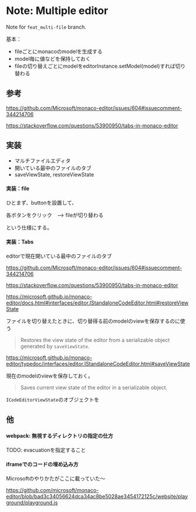 # Note: Multiple editor

Note for `feat_multi-file` branch.

基本：

- fileごとにmonacoのmodelを生成する
- model毎に値などを保持しておく
- fileの切り替えごとにmodelをeditorInstance.setModel(model)すれば切り替わる

## 参考



https://github.com/Microsoft/monaco-editor/issues/604#issuecomment-344214706

https://stackoverflow.com/questions/53900950/tabs-in-monaco-editor

## 実装

- マルチファイルエディタ
- 開いている最中のファイルのタブ
- saveViewState, restoreViewState


#### 実装：file 

ひとまず、buttonを設置して、

各ボタンをクリック　--> fileが切り替わる

という仕様にする。



#### 実装：Tabs

editorで現在開いている最中のファイルのタブ

https://github.com/Microsoft/monaco-editor/issues/604#issuecomment-344214706

https://stackoverflow.com/questions/53900950/tabs-in-monaco-editor

https://microsoft.github.io/monaco-editor/docs.html#interfaces/editor.IStandaloneCodeEditor.html#restoreViewState

ファイルを切り替えたときに、切り替得る前のmodelのviewを保存するのに使う

> Restores the view state of the editor from a serializable object generated by `saveViewState`.

https://microsoft.github.io/monaco-editor/typedoc/interfaces/editor.IStandaloneCodeEditor.html#saveViewState

現在のmodelのviewを保存しておく。

> Saves current view state of the editor in a serializable object.

`ICodeEditorViewState`のオブジェクトを


## 他

#### webpack: 無視するディレクトリの指定の仕方

TODO: evacuationを指定すること

#### iframeでのコードの埋め込み方

Microsoftのやりかたがここに載っていた～

https://github.com/microsoft/monaco-editor/blob/bad3c34056624dca34ac8be5028ae3454172125c/website/playground/playground.js

